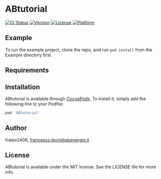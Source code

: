 # ABtutorial

[![CI Status](https://img.shields.io/travis/fraleo2406/ABtutorial.svg?style=flat)](https://travis-ci.org/fraleo2406/ABtutorial)
[![Version](https://img.shields.io/cocoapods/v/ABtutorial.svg?style=flat)](https://cocoapods.org/pods/ABtutorial)
[![License](https://img.shields.io/cocoapods/l/ABtutorial.svg?style=flat)](https://cocoapods.org/pods/ABtutorial)
[![Platform](https://img.shields.io/cocoapods/p/ABtutorial.svg?style=flat)](https://cocoapods.org/pods/ABtutorial)

## Example

To run the example project, clone the repo, and run `pod install` from the Example directory first.

## Requirements

## Installation

ABtutorial is available through [CocoaPods](https://cocoapods.org). To install
it, simply add the following line to your Podfile:

```ruby
pod 'ABtutorial'
```

## Author

fraleo2406, francesco.leoni@abenergie.it

## License

ABtutorial is available under the MIT license. See the LICENSE file for more info.
